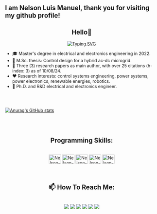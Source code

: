 ##  I am Nelson Luis Manuel, thank you for visiting my github profile!

<section id="introduction">
  <h1 align="center">Hello👋 </h1>
  <div align="center">
  <a href="https://git.io/typing-svg"><img src="https://readme-typing-svg.demolab.com?font=Fira+Code&size=22&pause=1000&color=F75C7E&width=435&lines=My+name+is+Nelson+Luis+Manuel+%F0%9F%98%80;Welcome+to+my+GitHub+profile!%F0%9F%94%94" alt="Typing SVG" /></a>
  </div>
  <div align="center">
    <ul align="left" list-style="none">
         <li><tr>🎓  Master's degree in electrical and electronics engineering in 2022.
         <li><tr>📝  M.Sc. thesis: Control design for a hybrid ac-dc microgrid.
         <li><tr>🔎  Three (3) research papers as main author, with over 25 citations (h-index: 3) as of 10/08/24.
         <li><tr>❤   Research interests: control systems engineering, power systems, power electronics, renewable energies, robotics.
         <li><tr>🎯  Ph.D. and R&D electrical and electronics engineer.
    </ul>
  </div>
</section>

   <br>
   <br>

[![Anurag's GitHub stats](https://github-readme-stats.vercel.app/api?username=Nelson-Luis-Manuel)](https://github.com/Nelson-Luis-Manuel/github-readme-stats)

   <br>
   <br>
   
<section id="programming_languages">
<h2 align="center">Programming Skills:</h3>
<div <div align="center" style="display: inline_block"><br>
  <img align="center" alt="Nelson-Matlab" height="30" width="40" src="https://cdn.jsdelivr.net/gh/devicons/devicon@latest/icons/matlab/matlab-original.svg">
  <img align="center" alt="Nelson-Python" height="30" width="40" src="https://cdn.jsdelivr.net/gh/devicons/devicon@latest/icons/python/python-original-wordmark.svg">
  <img align="center" alt="Nelson-Java" height="30" width="40" src="https://cdn.jsdelivr.net/gh/devicons/devicon@latest/icons/java/java-original-wordmark.svg">
  <img align="center" alt="Nelson-XML" height="30" width="40" src="https://cdn.jsdelivr.net/gh/devicons/devicon@latest/icons/xml/xml-original.svg">
  <img align="center" alt="Nelson-HTML" height="30" width="40" src="https://cdn.jsdelivr.net/gh/devicons/devicon@latest/icons/html5/html5-plain-wordmark.svg">
</div>
</section>

   <br>
   <br>
   
<section id="my_contacts">
   <h2 align="center">📫 How To Reach Me:</h3>
<div align="center" style="display: inline_block"><br>
  <a href="https://www.nelsonluismanuel.com" target="_blank"><img src="https://img.shields.io/badge/-My Website-%23335?style=for-the-badge&logo=N&logoColor=white" target="_blank"></a>
  <a href = "mailto:nelsonluismanuel@gmail.com"><img src="https://img.shields.io/badge/-Gmail-%23333?style=for-the-badge&logo=gmail&logoColor=white" target="_blank"></a>
  <a href="https://www.linkedin.com/in/nelson-luis-manuel" target="_blank"><img src="https://img.shields.io/badge/-LinkedIn-%230077B5?style=for-the-badge&logo=linkedin&logoColor=white" target="_blank"></a> 
  <a href="https://www.youtube.com/@NelsonLuisManuel" target="_blank"><img src="https://img.shields.io/badge/YouTube-FF0000?style=for-the-badge&logo=youtube&logoColor=white" target="_blank"></a>
  <a href="https://instagram.com/nelson_luman" target="_blank"><img src="https://img.shields.io/badge/-Instagram-%23E4405F?style=for-the-badge&logo=instagram&logoColor=white" target="_blank"></a>
 	<a href="https://x.com/NLuisManuel" target="_blank"><img src="https://img.shields.io/badge/-Twitter-9146FF?style=for-the-badge&logo=X&logoColor=white" target="_blank"></a>
  
</div>
   <br>
   <br>
</section>
